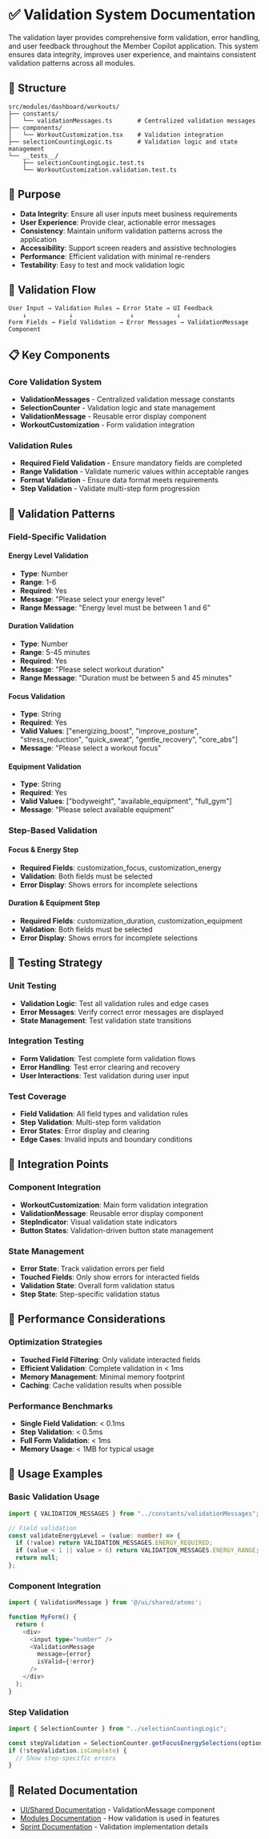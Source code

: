 # ✅ Validation System Documentation

The validation layer provides comprehensive form validation, error handling, and user feedback throughout the Member Copilot application. This system ensures data integrity, improves user experience, and maintains consistent validation patterns across all modules.

## 📁 Structure

```
src/modules/dashboard/workouts/
├── constants/
│   └── validationMessages.ts       # Centralized validation messages
├── components/
│   └── WorkoutCustomization.tsx    # Validation integration
├── selectionCountingLogic.ts       # Validation logic and state management
└── __tests__/
    ├── selectionCountingLogic.test.ts
    └── WorkoutCustomization.validation.test.ts
```

## 🎯 Purpose

- **Data Integrity**: Ensure all user inputs meet business requirements
- **User Experience**: Provide clear, actionable error messages
- **Consistency**: Maintain uniform validation patterns across the application
- **Accessibility**: Support screen readers and assistive technologies
- **Performance**: Efficient validation with minimal re-renders
- **Testability**: Easy to test and mock validation logic

## 🔄 Validation Flow

```
User Input → Validation Rules → Error State → UI Feedback
    ↓            ↓                ↓            ↓
Form Fields → Field Validation → Error Messages → ValidationMessage Component
```

## 📋 Key Components

### Core Validation System

- **ValidationMessages** - Centralized validation message constants
- **SelectionCounter** - Validation logic and state management
- **ValidationMessage** - Reusable error display component
- **WorkoutCustomization** - Form validation integration

### Validation Rules

- **Required Field Validation** - Ensure mandatory fields are completed
- **Range Validation** - Validate numeric values within acceptable ranges
- **Format Validation** - Ensure data format meets requirements
- **Step Validation** - Validate multi-step form progression

## 🎨 Validation Patterns

### Field-Specific Validation

#### Energy Level Validation

- **Type**: Number
- **Range**: 1-6
- **Required**: Yes
- **Message**: "Please select your energy level"
- **Range Message**: "Energy level must be between 1 and 6"

#### Duration Validation

- **Type**: Number
- **Range**: 5-45 minutes
- **Required**: Yes
- **Message**: "Please select workout duration"
- **Range Message**: "Duration must be between 5 and 45 minutes"

#### Focus Validation

- **Type**: String
- **Required**: Yes
- **Valid Values**: ["energizing_boost", "improve_posture", "stress_reduction", "quick_sweat", "gentle_recovery", "core_abs"]
- **Message**: "Please select a workout focus"

#### Equipment Validation

- **Type**: String
- **Required**: Yes
- **Valid Values**: ["bodyweight", "available_equipment", "full_gym"]
- **Message**: "Please select available equipment"

### Step-Based Validation

#### Focus & Energy Step

- **Required Fields**: customization_focus, customization_energy
- **Validation**: Both fields must be selected
- **Error Display**: Shows errors for incomplete selections

#### Duration & Equipment Step

- **Required Fields**: customization_duration, customization_equipment
- **Validation**: Both fields must be selected
- **Error Display**: Shows errors for incomplete selections

## 🧪 Testing Strategy

### Unit Testing

- **Validation Logic**: Test all validation rules and edge cases
- **Error Messages**: Verify correct error messages are displayed
- **State Management**: Test validation state transitions

### Integration Testing

- **Form Validation**: Test complete form validation flows
- **Error Handling**: Test error clearing and recovery
- **User Interactions**: Test validation during user input

### Test Coverage

- **Field Validation**: All field types and validation rules
- **Step Validation**: Multi-step form validation
- **Error States**: Error display and clearing
- **Edge Cases**: Invalid inputs and boundary conditions

## 🔗 Integration Points

### Component Integration

- **WorkoutCustomization**: Main form validation integration
- **ValidationMessage**: Reusable error display component
- **StepIndicator**: Visual validation state indicators
- **Button States**: Validation-driven button state management

### State Management

- **Error State**: Track validation errors per field
- **Touched Fields**: Only show errors for interacted fields
- **Validation State**: Overall form validation status
- **Step State**: Step-specific validation status

## 🚀 Performance Considerations

### Optimization Strategies

- **Touched Field Filtering**: Only validate interacted fields
- **Efficient Validation**: Complete validation in < 1ms
- **Memory Management**: Minimal memory footprint
- **Caching**: Cache validation results when possible

### Performance Benchmarks

- **Single Field Validation**: < 0.1ms
- **Step Validation**: < 0.5ms
- **Full Form Validation**: < 1ms
- **Memory Usage**: < 1MB for typical usage

## 🔧 Usage Examples

### Basic Validation Usage

```typescript
import { VALIDATION_MESSAGES } from "../constants/validationMessages";

// Field validation
const validateEnergyLevel = (value: number) => {
  if (!value) return VALIDATION_MESSAGES.ENERGY_REQUIRED;
  if (value < 1 || value > 6) return VALIDATION_MESSAGES.ENERGY_RANGE;
  return null;
};
```

### Component Integration

```typescript
import { ValidationMessage } from '@/ui/shared/atoms';

function MyForm() {
  return (
    <div>
      <input type="number" />
      <ValidationMessage
        message={error}
        isValid={!error}
      />
    </div>
  );
}
```

### Step Validation

```typescript
import { SelectionCounter } from "../selectionCountingLogic";

const stepValidation = SelectionCounter.getFocusEnergySelections(options);
if (!stepValidation.isComplete) {
  // Show step-specific errors
}
```

## 🔗 Related Documentation

- [UI/Shared Documentation](../ui/shared/README.md) - ValidationMessage component
- [Modules Documentation](../modules/README.md) - How validation is used in features
- [Sprint Documentation](../sprints/validation/) - Validation implementation details
